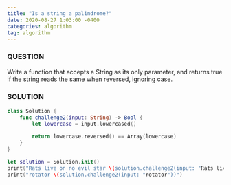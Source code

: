 ```yaml
---
title: "Is a string a palindrome?"
date: 2020-08-27 1:03:00 -0400
categories: algorithm
tag: algorithm
---
```


### QUESTION
Write a function that accepts a String as its only parameter, and returns true if the string reads the same when reversed, ignoring case.

### SOLUTION
~~~ swift
class Solution {
    func challenge2(input: String) -> Bool {
        let lowercase = input.lowercased()
 
        return lowercase.reversed() == Array(lowercase)
    }
}

let solution = Solution.init()
print("Rats live on no evil star \(solution.challenge2(input: "Rats live on no evil star"))")
print("rotator \(solution.challenge2(input: "rotator"))")
~~~
